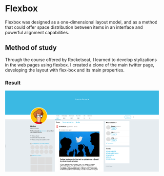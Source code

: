 # Flexbox

Flexbox was designed as a one-dimensional layout model, and as a method that could offer space distribution between items in an interface and powerful alignment capabilities.

## Method of study

Through the course offered by Rocketseat, I learned to develop stylizations in the web pages using flexbox. I created a clone of the main twitter page, developing the layout with flex-box and its main properties.

### Result

![](/images/twitter.png)
